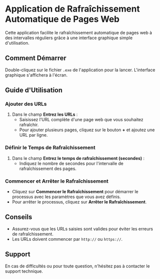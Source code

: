 # Application de Rafraîchissement Automatique de Pages Web

Cette application facilite le rafraîchissement automatique de pages web à des intervalles réguliers grâce à une interface graphique simple d'utilisation.

## Comment Démarrer

Double-cliquez sur le fichier `.exe` de l'application pour la lancer. L'interface graphique s'affichera à l'écran.

## Guide d'Utilisation

### Ajouter des URLs

1. Dans le champ **Entrez les URLs** :
   - Saisissez l'URL complète d'une page web que vous souhaitez rafraîchir.
   - Pour ajouter plusieurs pages, cliquez sur le bouton **+** et ajoutez une URL par ligne.

### Définir le Temps de Rafraîchissement

1. Dans le champ **Entrez le temps de rafraîchissement (secondes)** :
   - Indiquez le nombre de secondes pour l'intervalle de rafraîchissement des pages.

### Commencer et Arrêter le Rafraîchissement

- Cliquez sur **Commencer le Rafraîchissement** pour démarrer le processus avec les paramètres que vous avez définis.
- Pour arrêter le processus, cliquez sur **Arrêter le Rafraîchissement**.

## Conseils

- Assurez-vous que les URLs saisies sont valides pour éviter les erreurs de rafraîchissement.
- Les URLs doivent commencer par `http://` ou `https://`.

## Support

En cas de difficultés ou pour toute question, n'hésitez pas à contacter le support technique.
